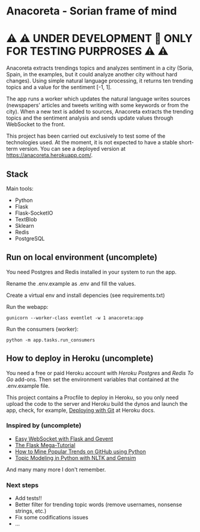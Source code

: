 # Anacoreta - Sorian frame of mind #

# :warning: :warning: UNDER DEVELOPMENT :construction: ONLY FOR TESTING PURPROSES :warning: :warning: #

Anacoreta extracts trendings topics and analyzes sentiment in a city (Soria, Spain, in the examples, but it could analyze another city without hard changes).
Using simple natural language processing, it returns ten trending topics and a value for the sentiment [-1, 1].

The app runs a worker which updates the natural language writes sources (newspapers' articles and tweets writing with some keywords or from the city).
When a new text is added to sources, Anacoreta extracts the trending topics and the sentiment analysis and sends
update values through WebSocket to the front.

This project has been carried out exclusively to test some of the technologies used.
At the moment, it is not expected to have a stable short-term version. You can see a deployed version at https://anacoreta.herokuapp.com/.


## Stack ##
Main tools:
- Python
- Flask
- Flask-SocketIO
- TextBlob
- Sklearn
- Redis
- PostgreSQL


## Run on local environment (uncomplete) ##
You need Postgres and Redis installed in your system to run the app.

Rename the .env.example as .env and fill the values.

Create a virtual env and install depencies (see requirements.txt)

Run the webapp:

`gunicorn --worker-class eventlet -w 1 anacoreta:app`


Run the consumers (worker):

`python -m app.tasks.run_consumers`

## How to deploy in Heroku (uncomplete) ##
You need a free or paid Heroku account with _Heroku Postgres_ and _Redis To Go_ add-ons. Then set the environment variables
that contained at the .env.example file.

This project contains a Procfile to deploy in Heroku, so you only need upload the code to the server
and Heroku build the dynos and launch the app, check, for example, [Deploying with Git](https://devcenter.heroku.com/articles/git)
at Heroku docs.


### Inspired by (uncomplete) ###
- [Easy WebSocket with Flask and Gevent](https://blog.miguelgrinberg.com/post/easy-websockets-with-flask-and-gevent)
- [The Flask Mega-Tutorial](https://blog.miguelgrinberg.com/post/the-flask-mega-tutorial-part-i-hello-world)
- [How to Mine Popular Trends on GitHub using Python](https://hub.packtpub.com/mine-popular-trends-github-python-part-2/)
- [Topic Modeling in Python with NLTK and Gensim](https://datascienceplus.com/topic-modeling-in-python-with-nltk-and-gensim/)

And many many more I don't remember.


### Next steps ###
- Add tests!!
- Better filter for trending topic words (remove usernames, nonsense strings, etc.)
- Fix some codifications issues
- ...
